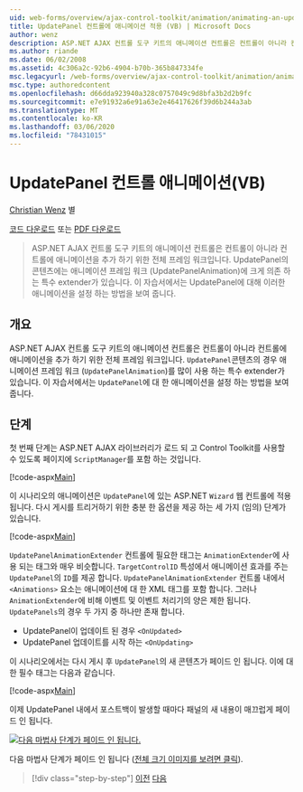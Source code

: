 ```yaml
---
uid: web-forms/overview/ajax-control-toolkit/animation/animating-an-updatepanel-control-vb
title: UpdatePanel 컨트롤에 애니메이션 적용 (VB) | Microsoft Docs
author: wenz
description: ASP.NET AJAX 컨트롤 도구 키트의 애니메이션 컨트롤은 컨트롤이 아니라 컨트롤에 애니메이션을 추가 하기 위한 전체 프레임 워크입니다. 의 내용에 대 한
ms.author: riande
ms.date: 06/02/2008
ms.assetid: 4c306a2c-92b6-4904-b70b-365b847334fe
msc.legacyurl: /web-forms/overview/ajax-control-toolkit/animation/animating-an-updatepanel-control-vb
msc.type: authoredcontent
ms.openlocfilehash: d66dda923940a328c0757049c9d8bfa3b2d2b9fc
ms.sourcegitcommit: e7e91932a6e91a63e2e46417626f39d6b244a3ab
ms.translationtype: MT
ms.contentlocale: ko-KR
ms.lasthandoff: 03/06/2020
ms.locfileid: "78431015"
---
```

# <a name="animating-an-updatepanel-control-vb"></a>UpdatePanel 컨트롤 애니메이션(VB)

[Christian Wenz](https://github.com/wenz) 별

[코드 다운로드](https://download.microsoft.com/download/9/3/f/93f8daea-bebd-4821-833b-95205389c7d0/UpdatePanelAnimation1.vb.zip) 또는 [PDF 다운로드](https://download.microsoft.com/download/b/6/a/b6ae89ee-df69-4c87-9bfb-ad1eb2b23373/updatepanelanimation1VB.pdf)

> ASP.NET AJAX 컨트롤 도구 키트의 애니메이션 컨트롤은 컨트롤이 아니라 컨트롤에 애니메이션을 추가 하기 위한 전체 프레임 워크입니다. UpdatePanel의 콘텐츠에는 애니메이션 프레임 워크 (UpdatePanelAnimation)에 크게 의존 하는 특수 extender가 있습니다. 이 자습서에서는 UpdatePanel에 대해 이러한 애니메이션을 설정 하는 방법을 보여 줍니다.

## <a name="overview"></a>개요

ASP.NET AJAX 컨트롤 도구 키트의 애니메이션 컨트롤은 컨트롤이 아니라 컨트롤에 애니메이션을 추가 하기 위한 전체 프레임 워크입니다. `UpdatePanel`콘텐츠의 경우 애니메이션 프레임 워크 (`UpdatePanelAnimation`)를 많이 사용 하는 특수 extender가 있습니다. 이 자습서에서는 `UpdatePanel`에 대 한 애니메이션을 설정 하는 방법을 보여 줍니다.

## <a name="steps"></a>단계

첫 번째 단계는 ASP.NET AJAX 라이브러리가 로드 되 고 Control Toolkit를 사용할 수 있도록 페이지에 `ScriptManager`를 포함 하는 것입니다.

[!code-aspx[Main](animating-an-updatepanel-control-vb/samples/sample1.aspx)]

이 시나리오의 애니메이션은 `UpdatePanel`에 있는 ASP.NET `Wizard` 웹 컨트롤에 적용 됩니다. 다시 게시를 트리거하기 위한 충분 한 옵션을 제공 하는 세 가지 (임의) 단계가 있습니다.

[!code-aspx[Main](animating-an-updatepanel-control-vb/samples/sample2.aspx)]

`UpdatePanelAnimationExtender` 컨트롤에 필요한 태그는 `AnimationExtender`에 사용 되는 태그와 매우 비슷합니다. `TargetControlID` 특성에서 애니메이션 효과를 주는 `UpdatePanel`의 `ID`를 제공 합니다. `UpdatePanelAnimationExtender` 컨트롤 내에서 `<Animations>` 요소는 애니메이션에 대 한 XML 태그를 포함 합니다. 그러나 `AnimationExtender`에 비해 이벤트 및 이벤트 처리기의 양은 제한 됩니다. `UpdatePanels`의 경우 두 가지 중 하나만 존재 합니다.

- UpdatePanel이 업데이트 된 경우 `<OnUpdated>`
- UpdatePanel 업데이트를 시작 하는 `<OnUpdating>`

이 시나리오에서는 다시 게시 후 `UpdatePanel`의 새 콘텐츠가 페이드 인 됩니다. 이에 대 한 필수 태그는 다음과 같습니다.

[!code-aspx[Main](animating-an-updatepanel-control-vb/samples/sample3.aspx)]

이제 UpdatePanel 내에서 포스트백이 발생할 때마다 패널의 새 내용이 매끄럽게 페이드 인 됩니다.

[![다음 마법사 단계가 페이드 인 됩니다.](animating-an-updatepanel-control-vb/_static/image2.png)](animating-an-updatepanel-control-vb/_static/image1.png)

다음 마법사 단계가 페이드 인 됩니다 ([전체 크기 이미지를 보려면 클릭](animating-an-updatepanel-control-vb/_static/image3.png)).

> [!div class="step-by-step"]
> [이전](changing-an-animation-using-client-side-code-vb.md)
> [다음](dynamically-controlling-updatepanel-animations-vb.md)

